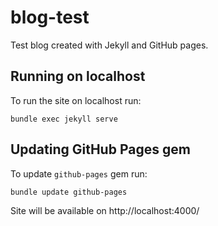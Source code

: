 # blog-test
Test blog created with Jekyll and GitHub pages.

## Running on localhost

To run the site on localhost run:
```
bundle exec jekyll serve
```

## Updating GitHub Pages gem

To update `github-pages` gem run:
```
bundle update github-pages
```

Site will be available on http://localhost:4000/
